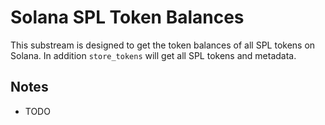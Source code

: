 # Solana SPL Token Balances

This substream is designed to get the token balances of all SPL tokens on Solana. In addition `store_tokens` will get all SPL tokens and metadata.

## Notes

- TODO